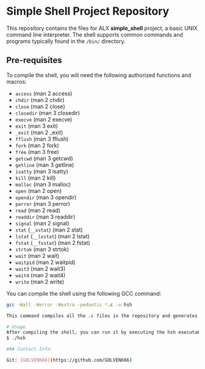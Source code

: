 # Simple Shell Project Repository

This repository contains the files for ALX **simple_shell** project, a basic UNIX command line interpreter. The shell supports common commands and programs typically found in the `/bin/` directory.

## Pre-requisites

To compile the shell, you will need the following authorized functions and macros:

- `access` (man 2 access)
- `chdir` (man 2 chdir)
- `close` (man 2 close)
- `closedir` (man 3 closedir)
- `execve` (man 2 execve)
- `exit` (man 3 exit)
- `_exit` (man 2 _exit)
- `fflush` (man 3 fflush)
- `fork` (man 2 fork)
- `free` (man 3 free)
- `getcwd` (man 3 getcwd)
- `getline` (man 3 getline)
- `isatty` (man 3 isatty)
- `kill` (man 2 kill)
- `malloc` (man 3 malloc)
- `open` (man 2 open)
- `opendir` (man 3 opendir)
- `perror` (man 3 perror)
- `read` (man 2 read)
- `readdir` (man 3 readdir)
- `signal` (man 2 signal)
- `stat` (`__xstat`) (man 2 stat)
- `lstat` (`__lxstat`) (man 2 lstat)
- `fstat` (`__fxstat`) (man 2 fstat)
- `strtok` (man 3 strtok)
- `wait` (man 2 wait)
- `waitpid` (man 2 waitpid)
- `wait3` (man 2 wait3)
- `wait4` (man 2 wait4)
- `write` (man 2 write)

You can compile the shell using the following GCC command:

```bash
gcc -Wall -Werror -Wextra -pedantic *.c -o hsh

This command compiles all the .c files in the repository and generates an executable called hsh.

# Usage
After compiling the shell, you can run it by executing the hsh executable:
$ ./hsh

### Contact Info:

Git: [GOLVEN666](https://github.com/GOLVEN666)
